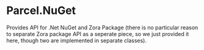 # Parcel.NuGet

Provides API for .Net NuGet and Zora Package (there is no particular reason to separate Zora package API as a seperate piece, so we just provided it here, though two are implemented in separate classes).

